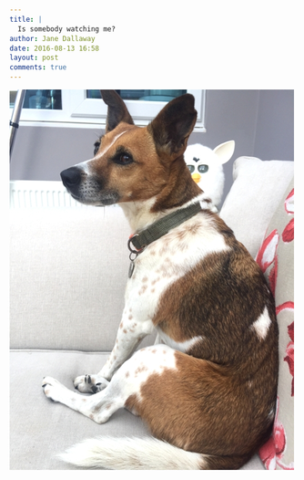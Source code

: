 ```yaml
---
title: |
  Is somebody watching me?
author: Jane Dallaway
date: 2016-08-13 16:58
layout: post
comments: true
---
```


<div><a href="/media/tp_IMG_1163.JPG"><img src="/media/tp_thumb_IMG_1163.JPG" width="500" height="667"/></a></div>



  

      